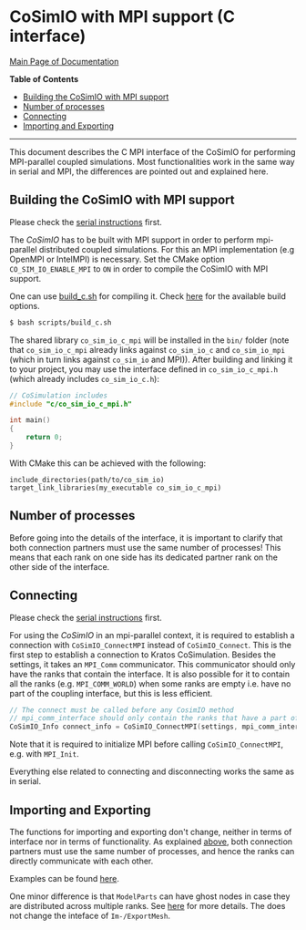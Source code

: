 # CoSimIO with MPI support (C interface)

[Main Page of Documentation](https://kratosmultiphysics.github.io/CoSimIO/)

**Table of Contents**
<!-- @import "[TOC]" {cmd="toc" depthFrom=2 depthTo=6 orderedList=false} -->

<!-- code_chunk_output -->

- [Building the CoSimIO with MPI support](#building-the-cosimio-with-mpi-support)
- [Number of processes](#number-of-processes)
- [Connecting](#connecting)
- [Importing and Exporting](#importing-and-exporting)

<!-- /code_chunk_output -->
---

This document describes the C MPI interface of the CoSimIO for performing MPI-parallel coupled simulations. Most functionalities work in the same way in serial and MPI, the differences are pointed out and explained here.

## Building the CoSimIO with MPI support
Please check the [serial instructions](integration_co_sim_io.md#building-the-cosimio) first.

The _CoSimIO_ has to be built with MPI support in order to perform mpi-parallel distributed coupled simulations. For this an MPI implementation (e.g OpenMPI or IntelMPI) is necessary.
Set the CMake option `CO_SIM_IO_ENABLE_MPI` to `ON` in order to compile the CoSimIO with MPI support.

One can use [build_c.sh](https://github.com/KratosMultiphysics/CoSimIO/blob/master/scripts/build_c.sh) for compiling it. Check [here](../../build_options.md) for the available build options.

```bash
$ bash scripts/build_c.sh
```

The shared library `co_sim_io_c_mpi` will be installed in the `bin/` folder (note that `co_sim_io_c_mpi` already links against `co_sim_io_c` and `co_sim_io_mpi` (which in turn links against `co_sim_io` and MPI)). After building and linking it to your project, you may use the interface defined in `co_sim_io_c_mpi.h` (which already includes `co_sim_io_c.h`):

```c++
// CoSimulation includes
#include "c/co_sim_io_c_mpi.h"

int main()
{
    return 0;
}
```

With CMake this can be achieved with the following:
```
include_directories(path/to/co_sim_io)
target_link_libraries(my_executable co_sim_io_c_mpi)
```

## Number of processes
Before going into the details of the interface, it is important to clarify that both connection partners must use the same number of processes! This means that each rank on one side has its dedicated partner rank on the other side of the interface.

## Connecting
Please check the [serial instructions](integration_co_sim_io.md#connecting-and-disconnecting) first.

For using the _CoSimIO_ in an mpi-parallel context, it is required to establish a connection with `CoSimIO_ConnectMPI` instead of `CoSimIO_Connect`. This is the first step to establish a connection to Kratos CoSimulation. Besides the settings, it takes an `MPI_Comm` communicator. This communicator should only have the ranks that contain the interface. It is also possible for it to contain all the ranks (e.g. `MPI_COMM_WORLD`) when some ranks are empty i.e. have no part of the coupling interface, but this is less efficient.
```c++
// The connect must be called before any CosimIO method
// mpi_comm_interface should only contain the ranks that have a part of the coupling interface
CoSimIO_Info connect_info = CoSimIO_ConnectMPI(settings, mpi_comm_interface);
```

Note that it is required to initialize MPI before calling `CoSimIO_ConnectMPI`, e.g. with `MPI_Init`.

Everything else related to connecting and disconnecting works the same as in serial.

## Importing and Exporting
The functions for importing and exporting don't change, neither in terms of interface nor in terms of functionality. As explained [above](number-of-processes), both connection partners must use the same number of processes, and hence the ranks can directly communicate with each other.

Examples can be found [here](https://github.com/KratosMultiphysics/CoSimIO/blob/master/tests/integration_tutorials/c/mpi).

One minor difference is that `ModelParts` can have ghost nodes in case they are distributed across multiple ranks. See [here](../../model_part/model_part_c.md#interface-for-distributed-modelparts-mpi) for more details. The does not change the inteface of `Im-/ExportMesh`.
